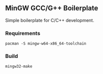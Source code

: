 ## MinGW GCC/G++ Boilerplate
Simple boilerplate for C/C++ development.

### Requirements
`pacman -S mingw-w64-x86_64-toolchain`

### Build
`mingw32-make`
